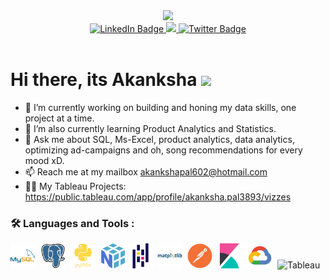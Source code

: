 <div id="header" align="center">
  <img src="https://media.giphy.com/media/v1.Y2lkPTc5MGI3NjExZHUxajZuMjFlcGxqbm9ja2RqeG9scjdlbTFmcG5rdTJkeml4ZjB1OSZlcD12MV9pbnRlcm5hbF9naWZfYnlfaWQmY3Q9Zw/XG5Zdo5MOxMpfPNicm/giphy.gif" width="100"/>
</div>
<div id="badges" align="center">
  <a href="https://www.linkedin.com/in/akankshapal602/">
    <img src="https://img.shields.io/badge/LinkedIn-blue?style=for-the-badge&logo=linkedin&logoColor=white" alt="LinkedIn Badge"/>
  </a>
  <a href="https://www.instagram.com/baskarakki/">
    <img src="https://img.shields.io/badge/Instagram-lightgrey?style=for-the-badge&logo=instagram&logoColor=white%22%20alt=%22Instagram%20Badge"/>
  </a>
  <a href="https://x.com/whoakankshaa">
    <img src="https://img.shields.io/badge/Twitter-blue?style=for-the-badge&logo=twitter&logoColor=white" alt="Twitter Badge"/>
  </a>
</div>
<div align ="center">
  <img src="https://komarev.com/ghpvc/?username=akankshapal602&style=flat-square&color=blue" alt=""/>
</div>
<h1>
  Hi there, its Akanksha
  <img src="https://media.giphy.com/media/hvRJCLFzcasrR4ia7z/giphy.gif" width="30px"/>
</h1>

- 🔭 I’m currently working on building and honing my data skills, one project at a time.
- 🌱 I’m also currently learning Product Analytics and Statistics.
- 💬 Ask me about SQL, Ms-Excel, product analytics, data analytics, optimizing ad-campaigns and oh, song recommendations for every mood xD. 
- 📫 Reach me at my mailbox akankshapal602@hotmail.com
- 👩‍💻 My Tableau Projects: https://public.tableau.com/app/profile/akanksha.pal3893/vizzes

### :hammer_and_wrench: Languages and Tools :

<div>
  <img src="https://github.com/devicons/devicon/blob/master/icons/mysql/mysql-original-wordmark.svg" title="MySQL"  alt="MySQL" width="40" height="40"/>&nbsp;
  <img src="https://github.com/devicons/devicon/blob/master/icons/postgresql/postgresql-original.svg" title="MySQL"  alt="MySQL" width="40" height="40"/>&nbsp;  
  <img src="https://github.com/devicons/devicon/blob/master/icons/python/python-plain-wordmark.svg" title="Python" alt="Python" width="40" height="40"/>&nbsp;
  <img src="https://github.com/devicons/devicon/blob/master/icons/numpy/numpy-original.svg" title="Git" **alt="Git" width="40" height="40"/>
  <img src="https://github.com/devicons/devicon/blob/master/icons/pandas/pandas-original.svg" title="Matplotlib" alt="Matplotlib" width="40" height="40"/>&nbsp;
  <img src="https://github.com/devicons/devicon/blob/master/icons/matplotlib/matplotlib-original-wordmark.svg" title="Matplotlib" alt="Matplotlib" width="40" height="40"/>&nbsp;
  <img src="https://github.com/devicons/devicon/blob/master/icons/postman/postman-original.svg" title="Matplotlib" alt="Matplotlib" width="40" height="40"/>&nbsp;
  <img src="https://github.com/devicons/devicon/blob/master/icons/kibana/kibana-original.svg" title="Matplotlib" alt="Matplotlib" width="40" height="40"/>&nbsp;
  <img src="https://github.com/devicons/devicon/blob/master/icons/googlecloud/googlecloud-original.svg" title="Matplotlib" alt="Matplotlib" width="40" height="40"/>&nbsp;
  <img src="https://github.com/devicons/devicon/blob/master/icons/tableau/tableau-original-wordmark.svg" title="Tableau" alt="Tableau" width="40" height="40"/>&nbsp;
</div>
